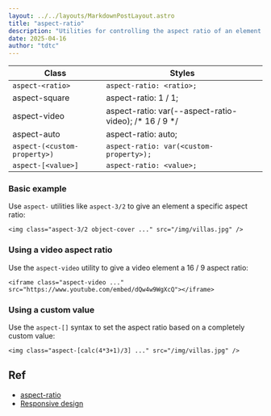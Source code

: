 ```yaml
---
layout: ../../layouts/MarkdownPostLayout.astro
title: "aspect-ratio"
description: "Utilities for controlling the aspect ratio of an element."
date: 2025-04-16
author: "tdtc"
---
```


|Class|Styles|
|-|-|
|`aspect-<ratio>`|`aspect-ratio: <ratio>;`|
|aspect-square|aspect-ratio: 1 / 1;|
|aspect-video|aspect-ratio: var(--aspect-ratio-video); /* 16 / 9 */|
|aspect-auto|aspect-ratio: auto;|
|`aspect-(<custom-property>)`|`aspect-ratio: var(<custom-property>);`|
|`aspect-[<value>]`|`aspect-ratio: <value>;`|

### Basic example
Use <code>aspect-<ratio></code> utilities like <code>aspect-3/2</code> to give an element a specific aspect ratio:
```
<img class="aspect-3/2 object-cover ..." src="/img/villas.jpg" />
```

### Using a video aspect ratio
Use the <code>aspect-video</code> utility to give a video element a 16 / 9 aspect ratio:
```
<iframe class="aspect-video ..." src="https://www.youtube.com/embed/dQw4w9WgXcQ"></iframe>
```

### Using a custom value
Use the <code>aspect-[<value>]</code> syntax to set the aspect ratio based on a completely custom value:
```
<img class="aspect-[calc(4*3+1)/3] ..." src="/img/villas.jpg" />
```

## Ref
- [aspect-ratio](https://tailwindcss.com/docs/aspect-ratio)
- [Responsive design](https://tailwindcss.com/docs/aspect-ratio#responsive-design)
